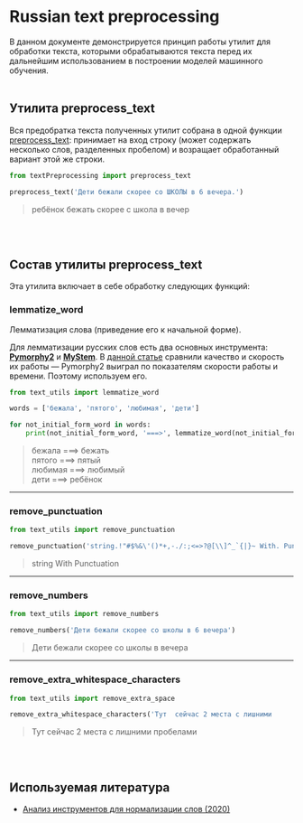 # Russian text preprocessing
В данном документе демонстрируется принцип работы утилит для обработки текста,
которыми обрабатываются текста перед их дальнейшим использованием в построении моделей машинного обучения.
<br>
<br>

## Утилита preprocess_text
Вся предобратка текста полученных утилит собрана в одной функции [preprocess_text](./preprocess_text.py):
принимает на вход строку (может содержать несколько слов, разделенных пробелом) и возращает обработанный вариант этой же строки.

```python
from textPreprocessing import preprocess_text

preprocess_text('Дети бежали скорее со ШКОЛЫ в 6 вечера.')
```
> ребёнок бежать скорее с школа в вечер

<br>
<br>

## Состав утилиты preprocess_text
Эта утилита включает в себе обработку следующих функций:
### lemmatize_word
Лемматизация слова (приведение его к начальной форме).

Для лемматизации русских слов есть два основных инструмента: [**Pymorphy2**](https://github.com/kmike/pymorphy2) и [**MyStem**](https://yandex.ru/dev/mystem/).
В [данной статье](https://newtechaudit.ru/normalizaciya-slov/) сравнили качество и скорость их работы —
Pymorphy2 выиграл по показателям скорости работы и времени. Поэтому используем его.
```python
from text_utils import lemmatize_word 

words = ['бежала', 'пятого', 'любимая', 'дети']

for not_initial_form_word in words:
    print(not_initial_form_word, '===>', lemmatize_word(not_initial_form_word))
```
> бежала ===> бежать <br>
> пятого ===> пятый <br>
> любимая ===> любимый <br>
> дети ===> ребёнок <br>

---
### remove_punctuation
```python
from text_utils import remove_punctuation

remove_punctuation('string.!"#$%&\'()*+,-./:;<=>?@[\\]^_`{|}~ With. Punctuation?')
```
> string With Punctuation

---
### remove_numbers
```python
from text_utils import remove_numbers

remove_numbers('Дети бежали скорее со школы в 6 вечера')
```
> Дети бежали скорее со школы в  вечера

---
### remove_extra_whitespace_characters
```python
from text_utils import remove_extra_space

remove_extra_whitespace_characters('Тут  сейчас 2 места с лишними       \n       пробелами\n')
```
> Тут сейчас 2 места с лишними пробелами

<br>
<br>

## Используемая литература
- [Анализ инструментов для нормализации слов (2020)](https://newtechaudit.ru/normalizaciya-slov/)